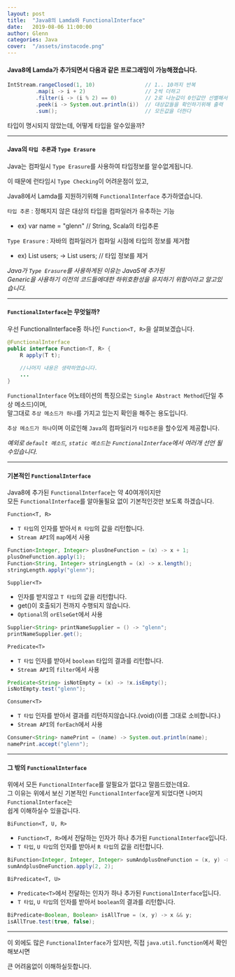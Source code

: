 ```yaml
---
layout: post
title:  "Java8의 Lamda와 FunctionalInterface"
date:   2019-08-06 11:00:00
author: Glenn
categories: Java
cover:  "/assets/instacode.png"
---
```


#### Java8에 Lamda가 추가되면서 다음과 같은 프로그래밍이 가능해졌습니다.

```java
IntStream.rangeClosed(1, 10)                // 1.. 10까지 반복
         .map(i -> i + 2)                   // 2씩 더하고
         .filter(i -> (i % 2) == 0)         // 2로 나눈값이 0인값만 선별해서
         .peek(i -> System.out.println(i))  // 대상값들을 확인하기위해 출력
         .sum();                            // 모든값을 더한다
```

타입이 명시되지 않았는데, 어떻게 타입을 알수있을까?

---

#### Java의 `타입 추론`과 `Type Erasure`

Java는 컴파일시 `Type Erasure`를 사용하여 타입정보를 알수없게됩니다.

이 때문에 런타임시 `Type Checking`이 어려운점이 있고, 

Java8에서 Lamda를 지원하기위해 `FunctionalInterface` 추가하였습니다.

`타입 추론` : 정해지지 않은 대상의 타입을 컴파일러가 유추하는 기능
 - ex) var name = "glenn" // String, Scala의 타입추론
 
`Type Erasure` : 자바의 컴파일러가 컴파일 시점에 타입의 정보를 제거함
 - ex) List<User> users; -> List users; // 타입 정보를 제거

  
*Java가 `Type Erasure`를 사용하게된 이유는 Java5에 추가된*  
*Generic을 사용하기 이전의 코드들에대한 하위호환성을 유지하기 위함이라고 알고있습니다.*

---

#### `FunctionalInterface`는 무엇일까?

우선 FunctionalInterface중 하나인 `Function<T, R>`을 살펴보겠습니다.

```java
@FunctionalInterface
public interface Function<T, R> {
    R apply(T t);
    
    //나머지 내용은 생략하였습니다.
    ...
}
```

`FunctionalInterface` 어노테이션의 특징으로는 `Single Abstract Method`(단일 추상 메소드)이며,  
말그대로 `추상 메소드가 하나`를 가지고 있는지 확인을 해주는 용도입니다.

`추상 메소드가 하나`이며 이로인해 `Java`의 컴파일러가 `타입추론`을 할수있게 제공합니다.

*예외로 `default 메소드`, `static 메소드`는 `FunctionalInterface`에서 여러개 선언 될수있습니다.*

---

#### 기본적인 `FunctionalInterface`

Java8에 추가된 `FunctionalInterface`는 약 40여개이지만  
모든 `FunctionalInterface`를 알아둘필요 없이 기본적인것만 보도록 하겠습니다.

`Function<T, R>`
 - `T 타입`의 인자를 받아서 `R 타입`의 값을 리턴합니다.
 - `Stream API`의 `map`에서 사용
 ```java
Function<Integer, Integer> plusOneFunction = (x) -> x + 1;
plusOneFunction.apply(1);
Function<String, Integer> stringLength = (x) -> x.length();
stringLength.apply("glenn");
```
 
`Supplier<T>`
 - 인자를 받지않고 `T 타입`의 값을 리턴합니다.
 - get()이 호출되기 전까지 수행되지 않습니다.
 - `Optional`의 `orElseGet`에서 사용
 ```java
 Supplier<String> printNameSupplier = () -> "glenn";
 printNameSupplier.get();
 ```
 
`Predicate<T>`
 - `T 타입` 인자를 받아서 `boolean` 타입의 결과를 리턴합니다.
 - `Stream API`의 `filter`에서 사용
 ```java
 Predicate<String> isNotEmpty = (x) -> !x.isEmpty();
 isNotEmpty.test("glenn");
 ```
 
`Consumer<T>`
 - `T 타입` 인자를 받아서 결과를 리턴하지않습니다.(void)(이름 그대로 소비합니다.)
 - `Stream API`의 `forEach`에서 사용
 ```java
 Consumer<String> namePrint = (name) -> System.out.println(name);
 namePrint.accept("glenn");
 ```

---

#### 그 밖의 `FunctionalInterface`

위에서 모든 `FunctionalInterface`를 알필요가 없다고 말씀드렸는데요.  
그 이유는 위에서 보신 기본적인 `FunctionalInterface`알게 되었다면 나머지 `FunctionalInterface`는  
쉽게 이해하실수 있을겁니다.

`BiFunction<T, U, R>`
 - `Function<T, R>`에서 전달하는 인자가 하나 추가된 `FunctionalInterface`입니다.
 - `T 타입`, `U 타입`의 인자를 받아서 `R 타입`의 값을 리턴합니다.
 
```java
BiFunction<Integer, Integer, Integer> sumAndplusOneFunction = (x, y) -> x + y + 1;
sumAndplusOneFunction.apply(2, 2);
```

`BiPredicate<T, U>`
 - `Predicate<T>`에서 전달하는 인자가 하나 추가된 `FunctionalInterface`입니다.
 - `T 타입`, `U 타입`의 인자를 받아서 `boolean`의 결과를 리턴합니다.
```java
BiPredicate<Boolean, Boolean> isAllTrue = (x, y) -> x && y;
isAllTrue.test(true, false);
```
---

이 외에도 많은 `FunctionalInterface`가 있지만, 직접 `java.util.function`에서 확인해보시면

큰 어려움없이 이해하실듯합니다.
